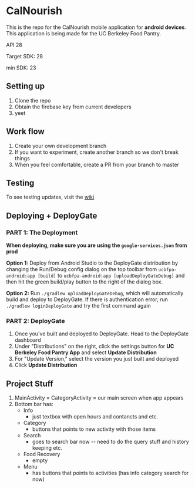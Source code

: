 # CalNourish

This is the repo for the CalNourish mobile application for **android devices**. This application is being made for the UC Berkeley Food Pantry.

API 28

Target SDK: 28

min SDK: 23

## Setting up
1. Clone the repo
2. Obtain the firebase key from current developers
3. yeet


## Work flow
1. Create your own development branch
2. If you want to experiment, create another branch so we don't break things
3. When you feel comfortable, create a PR from your branch to master

## Testing
To see testing updates, visit the [wiki](https://github.com/CalNourish/ucbfpa-android/wiki)


## Deploying + DeployGate

### PART 1: The Deployment
**When deploying, make sure you are using the `google-services.json` from prod**

**Option 1:**
Deploy from Android Studio to the DeployGate distribution by changing the Run/Debug config dialog on the top toolbar from `ucbfpa-android:app [build]` to
`ucbfpa-android:app [uploadDeployGateDebug]` and then hit the green build/play button to the right of the dialog box.

**Option 2:**
Run `./gradlew uploadDeployGateDebug`, which will automatically build and deploy to DeployGate.
If there is authentication error, run `./gradlew loginDeployGate` and try the first command again

### PART 2: DeployGate
1. Once you've built and deployed to DeployGate. Head to the DeployGate dashboard
2. Under "Distributions" on the right, click the settings button for **UC Berkeley Food Pantry App** and select **Update Distribution**
3. For "Update Version," select the version you just built and deployed
4. Click **Update Distribution**

## Project Stuff
1. MainActivity = CategoryActivity = our main screen when app appears
2. Bottom bar has:
	* Info
		+ just textbox with open hours and contancts and etc.
	* Category
		+ buttons that points to new activity with those items
	* Search
		+ goes to search bar now -- need to do the query stuff and history keeping etc.
	* Food Recovery
		+ empty
	* Menu
		+ has buttons that points to activities (has info category search for now)



